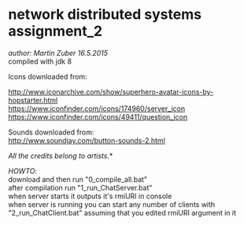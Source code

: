 # network distributed systems assignment_2

_author:_ *Martin Zuber 16.5.2015*  
compiled with jdk 8  

Icons downloaded from:  

http://www.iconarchive.com/show/superhero-avatar-icons-by-hopstarter.html  
https://www.iconfinder.com/icons/174960/server_icon  
https://www.iconfinder.com/icons/49411/question_icon  

Sounds downloaded from:  
http://www.soundjay.com/button-sounds-2.html  

*All the credits belong to artists.**  


*HOWTO*:  
download and then run "0_compile_all.bat"    
after compilation run "1_run_ChatServer.bat"  
when server starts it outputs it's rmiURI in console  
when server is running you can start any number of clients with "2_run_ChatClient.bat" assuming that you edited rmiURI argument in it  
